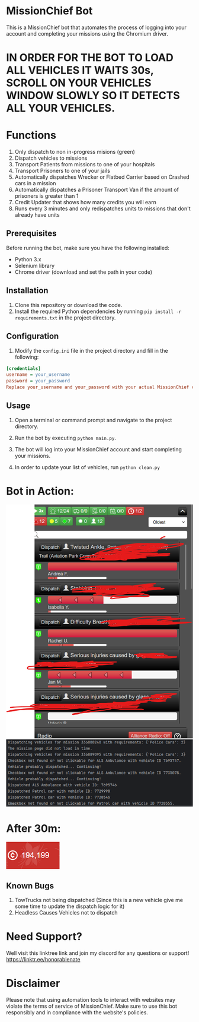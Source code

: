 # MissionChief Bot

This is a MissionChief bot that automates the process of logging into your account and completing your missions using the Chromium driver.

# IN ORDER FOR THE BOT TO LOAD ALL VEHICLES IT WAITS 30s, SCROLL ON YOUR VEHICLES WINDOW SLOWLY SO IT DETECTS ALL YOUR VEHICLES.

# Functions

1. Only dispatch to non in-progress misions (green)
2. Dispatch vehicles to missions
3. Transport Patients from missions to one of your hospitals
4. Transport Prisoners to one of your jails
5. Automatically dispatches Wrecker or Flatbed Carrier based on Crashed cars in a mission
6. Automatically dispatches a Prisoner Transport Van if the amount of prisoners is greater than 1
6. Credit Updater that shows how many credits you will earn
7. Runs every 3 minutes and only redispatches units to missions that don't already have units


## Prerequisites

Before running the bot, make sure you have the following installed:

- Python 3.x
- Selenium library
- Chrome driver (download and set the path in your code)

## Installation

1. Clone this repository or download the code.
2. Install the required Python dependencies by running `pip install -r requirements.txt` in the project directory.

## Configuration

1. Modify the `config.ini` file in the project directory and fill in the following:

```ini
[credentials]
username = your_username
password = your_password
Replace your_username and your_password with your actual MissionChief credentials.
```
## Usage
1. Open a terminal or command prompt and navigate to the project directory.

2. Run the bot by executing `python main.py`.

3. The bot will log into your MissionChief account and start completing your missions.

4. In order to update your list of vehicles, run `python clean.py`

# Bot in Action:

![img.png](img.png)
![img_1.png](img_1.png)
# After 30m: 

![img_2.png](img_2.png)

## Known Bugs
1. TowTrucks not being dispatched (Since this is a new vehicle give me some time to update the dispatch logic for it)
2. Headless Causes Vehicles not to dispatch

# Need Support?
Well visit this linktree link and join my discord for any questions or support! https://linktr.ee/honorablenate

# Disclaimer
Please note that using automation tools to interact with websites may violate the terms of service of MissionChief. Make sure to use this bot responsibly and in compliance with the website's policies.